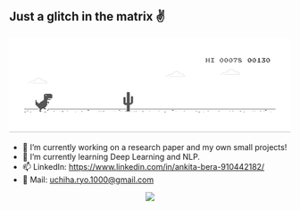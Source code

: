 ## Just a glitch in the matrix :v:

![Chrome_Dino](chrome_dino.gif)

- 🔭 I’m currently working on a research paper and my own small projects!
- 🌱 I’m currently learning Deep Learning and NLP.
- 📫  LinkedIn: https://www.linkedin.com/in/ankita-bera-910442182/
- :e-mail: Mail: uchiha.ryo.1000@gmail.com
<p align="center">
  <img src="https://github-readme-stats.vercel.app/api?username=abera07&show_icons=true&theme=tokyonight">
</p>
<!--
**abera07/abera07** is a ✨ _special_ ✨ repository because its `README.md` (this file) appears on your GitHub profile.


